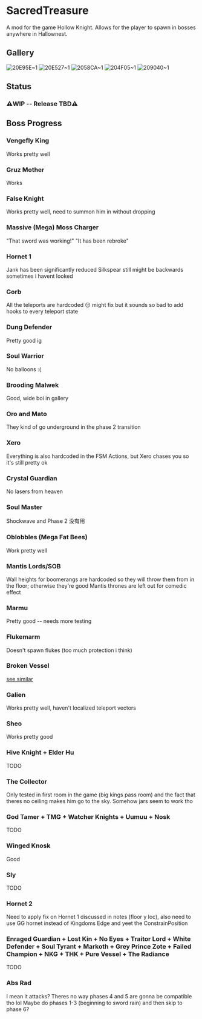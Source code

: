 # SacredTreasure

A mod for the game Hollow Knight. Allows for the player to spawn in bosses anywhere in Hallownest. 

## Gallery
![20E95E~1](https://github.com/user-attachments/assets/e9a0f8ee-7363-46f2-8f09-f9b48f32ca58)
![20E527~1](https://github.com/user-attachments/assets/3c61b4b8-2df9-450b-b4c3-926172d97e87)
![2058CA~1](https://github.com/user-attachments/assets/f0b5f154-285c-4d43-8425-d050829b46b8)
![204F05~1](https://github.com/user-attachments/assets/9b4fce2e-d403-4fb9-afef-5e7dc5c29b75)
![209040~1](https://github.com/user-attachments/assets/6c1c6104-35cf-4b2e-973c-97aaa8cef330)

## Status
### ⚠️WIP -- Release TBD⚠️

## Boss Progress
### Vengefly King
Works pretty well
### Gruz Mother
Works
### False Knight
Works pretty well, need to summon him in without dropping
### Massive (Mega) Moss Charger
"That sword was working!"
"It has been rebroke"
### Hornet 1
Jank has been significantly reduced
Silkspear still might be backwards sometimes i havent looked
### Gorb
All the teleports are hardcoded 😔 might fix but it sounds so bad to add hooks to every teleport state
### Dung Defender
Pretty good ig
### Soul Warrior
No balloons :(
### Brooding Malwek
Good, wide boi in gallery
### Oro and Mato
They kind of go underground in the phase 2 transition
### Xero
Everything is also hardcoded in the FSM Actions, but Xero chases you so it's still pretty ok
### Crystal Guardian
No lasers from heaven
### Soul Master
Shockwave and Phase 2 没有用
### Oblobbles (Mega Fat Bees)
Work pretty well
### Mantis Lords/SOB
Wall heights for boomerangs are hardcoded so they will throw them from in the floor; otherwise they're good
Mantis thrones are left out for comedic effect
### Marmu
Pretty good -- needs more testing
### Flukemarm
Doesn't spawn flukes (too much protection i think)
### Broken Vessel
[see similar](#L22)
### Galien
Works pretty well, haven't localized teleport vectors
### Sheo
Works pretty good
### Hive Knight + Elder Hu
TODO
### The Collector
Only tested in first room in the game (big kings pass room) and the fact that theres no ceiling makes him go to the sky. Somehow jars seem to work tho
### God Tamer + TMG + Watcher Knights + Uumuu + Nosk
TODO
### Winged Knosk
Good
### Sly
TODO
### Hornet 2
Need to apply fix on Hornet 1 discussed in notes (floor y loc), also need to use GG hornet instead of Kingdoms Edge and yeet the ConstrainPosition
### Enraged Guardian + Lost Kin + No Eyes + Traitor Lord + White Defender + Soul Tyrant + Markoth + Grey Prince Zote + Failed Champion + NKG + THK + Pure Vessel + The Radiance
TODO
### Abs Rad
I mean it attacks?
Theres no way phases 4 and 5 are gonna be compatible tho lol
Maybe do phases 1-3 (beginning to sword rain) and then skip to phase 6?
